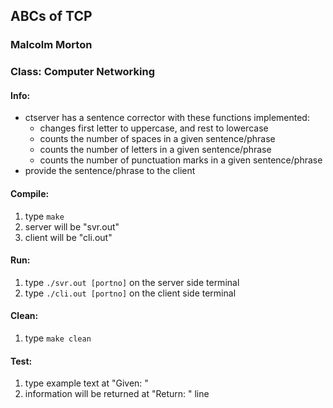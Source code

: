 ## ABCs of TCP

### Malcolm Morton
### Class: Computer Networking

#### Info:
- ctserver has a sentence corrector with these functions implemented:
    - changes first letter to uppercase, and rest to lowercase
    - counts the number of spaces in a given sentence/phrase
    - counts the number of letters in a given sentence/phrase
    - counts the number of punctuation marks in a given sentence/phrase
- provide the sentence/phrase to the client

#### Compile:
1. type `make`
2. server will be "svr.out"
3. client will be "cli.out"

#### Run:
1. type `./svr.out [portno]` on the server side terminal
2. type `./cli.out [portno]` on the client side terminal

#### Clean:
1. type `make clean`

#### Test:
1. type example text at "Given: "
2. information will be returned at "Return: " line
